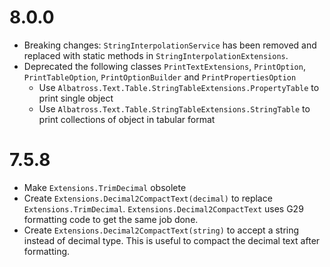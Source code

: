 # 8.0.0
* Breaking changes: `StringInterpolationService` has been removed and replaced with static methods in `StringInterpolationExtensions`.
* Deprecated the following classes `PrintTextExtensions`, `PrintOption`, `PrintTableOption`, `PrintOptionBuilder` and `PrintPropertiesOption`
	- Use `Albatross.Text.Table.StringTableExtensions.PropertyTable` to print single object
	- Use `Albatross.Text.Table.StringTableExtensions.StringTable` to print collections of object in tabular format
# 7.5.8
* Make `Extensions.TrimDecimal` obsolete
* Create `Extensions.Decimal2CompactText(decimal)` to replace `Extensions.TrimDecimal`.  `Extensions.Decimal2CompactText` uses G29 formatting code to get the same job done.
* Create `Extensions.Decimal2CompactText(string)` to accept a string instead of decimal type.  This is useful to compact the decimal text after formatting.

